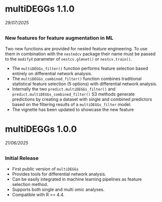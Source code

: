 # multiDEGGs 1.1.0
###### 29/07/2025
### New features for feature augmentation in ML
Two new functions are provided for nested feature engineering. To use them in 
combination with the `nestedcv` package their name must be passed to the 
`modifyX` parameter of `nestcv.glmnet()` or `nestcv.train()`. 
- The `multiDEGGs_filter()` function performs feature selection based entirely 
on differential network analysis. 
- The `multiDEGGs_combined_filter()` function combines traditional statistical
feature selection (5 options) with differential network analysis. 
- Internally the two `predict.multiDEGGs_filter()` and 
`predict.multiDEGGs_combined_filter()` S3 methods generate predictions by 
creating a dataset with single and combined predictors based on the filtering 
results of a `multiDEGGs_filter` model.
- The vignette has been updated to showcase the new feature

# multiDEGGs 1.0.0
###### 21/06/2025
### Initial Release
- First public version of `multiDEGGs`
- Provides tools for differential network analysis.
- Can be easily integrated in machine learning pipelines as feature selection method.
- Supports both single and multi omic analyses.
- Compatible with R >= 4.4.
